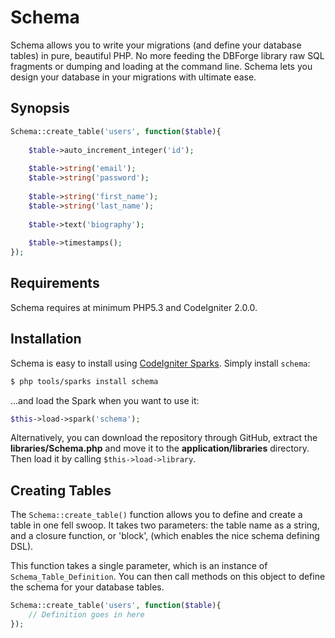 # Schema

Schema allows you to write your migrations (and define your database tables) in pure, beautiful PHP. No more feeding the DBForge library raw SQL fragments or dumping and loading at the command line. Schema lets you design your database in your migrations with ultimate ease.

## Synopsis

```php
Schema::create_table('users', function($table){
    
    $table->auto_increment_integer('id');
    
    $table->string('email');
    $table->string('password');
    
    $table->string('first_name');
    $table->string('last_name');
    
    $table->text('biography');
    
    $table->timestamps();
});
```

## Requirements

Schema requires at minimum PHP5.3 and CodeIgniter 2.0.0.

## Installation

Schema is easy to install using [CodeIgniter Sparks](http://getsparks.org). Simply install `schema`:

```bash
$ php tools/sparks install schema
```

...and load the Spark when you want to use it:

```php
$this->load->spark('schema');
```

Alternatively, you can download the repository through GitHub, extract the **libraries/Schema.php** and move it to the **application/libraries** directory. Then load it by calling `$this->load->library`.

## Creating Tables

The `Schema::create_table()` function allows you to define and create a table in one fell swoop. It takes two parameters: the table name as a string, and a closure function, or 'block', (which enables the nice schema defining DSL).

This function takes a single parameter, which is an instance of `Schema_Table_Definition`. You can then call methods on this object to define the schema for your database tables.

```php
Schema::create_table('users', function($table){
    // Definition goes in here
});
```

